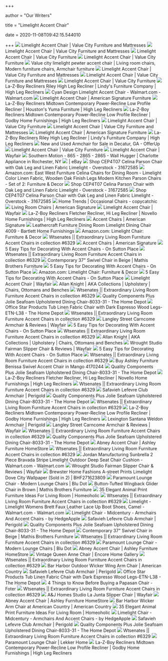 +++
        
author = "Our Writers"
        
title = "Limelight Accent Chair"
        
date = 2020-11-08T09:42:15.544010
        
+++
[ ![](https://content.valuecityfurniture.com/images/product/limelight_platinum_accent-chair_1837362_503372.jpg?impolicy=product-1170x1170)](https://content.valuecityfurniture.com/images/product/limelight_platinum_accent-chair_1837362_503372.jpg?impolicy=product-1170x1170) Limelight Accent Chair | Value City Furniture and Mattresses
[ ![](https://content.valuecityfurniture.com/images/product/limelight_platinum_accent-chair_1837362_503373.jpg)](https://content.valuecityfurniture.com/images/product/limelight_platinum_accent-chair_1837362_503373.jpg) Limelight Accent Chair | Value City Furniture and Mattresses
[ ![](https://content.valuecityfurniture.com/images/product/limelight_gray_accent-chair_1837354_503363.jpg?akimg=product-img-210x210)](https://content.valuecityfurniture.com/images/product/limelight_gray_accent-chair_1837354_503363.jpg?akimg=product-img-210x210) Limelight Accent Chair | Value City Furniture
[ ![](https://content.valuecityfurniture.com/images/product/limelight_gray_accent-chair_1837354_503362.jpg?akimg=product-img-210x210)](https://content.valuecityfurniture.com/images/product/limelight_gray_accent-chair_1837354_503362.jpg?akimg=product-img-210x210) Limelight Accent Chair | Value City Furniture
[ ![](https://i.pinimg.com/originals/2c/77/6a/2c776ad015ccdbca7d9ad4e885ba5287.jpg)](https://i.pinimg.com/originals/2c/77/6a/2c776ad015ccdbca7d9ad4e885ba5287.jpg) Value city limelight pewter accent chair | Living room chairs, Modern furniture  chairs, Armchair furniture
[ ![](https://content.valuecityfurniture.com/images/product/limelight_platinum_accent-chair_1837362_503375.jpg?impolicy=product-1170x1170)](https://content.valuecityfurniture.com/images/product/limelight_platinum_accent-chair_1837362_503375.jpg?impolicy=product-1170x1170) Limelight Accent Chair | Value City Furniture and Mattresses
[ ![](https://content.valuecityfurniture.com/images/product/limelight_platinum_accent-chair_1837362_503369.jpg?impolicy=product-1170x1170)](https://content.valuecityfurniture.com/images/product/limelight_platinum_accent-chair_1837362_503369.jpg?impolicy=product-1170x1170) Limelight Accent Chair | Value City Furniture and Mattresses
[ ![](https://content.valuecityfurniture.com/images/product/limelight_platinum_accent-chair_1837362_503368.jpg?akimg=product-img-210x210)](https://content.valuecityfurniture.com/images/product/limelight_platinum_accent-chair_1837362_503368.jpg?akimg=product-img-210x210) Limelight Accent Chair | Value City Furniture
[ ![](https://images.furnituredealer.net/img/products%2Fla-z-boy%2Fcolor%2Flzb_recliners_029448f141250-b3.jpg)](https://images.furnituredealer.net/img/products%2Fla-z-boy%2Fcolor%2Flzb_recliners_029448f141250-b3.jpg) La-Z-Boy Recliners Riley High Leg Recliner | Lindy's Furniture Company |  High Leg Recliners
[ ![](https://i5.walmartimages.com/asr/6713faa7-5d42-4d23-84bf-a59b4085abdc_1.c234048ae26f416595d6d8cf45a405f1.jpeg)](https://i5.walmartimages.com/asr/6713faa7-5d42-4d23-84bf-a59b4085abdc_1.c234048ae26f416595d6d8cf45a405f1.jpeg) Cyan Design Limelight Accent Chair - Walmart.com - Walmart.com
[ ![](https://content.americansignaturefurniture.com/images/product/limelight_platinum_accent-chair_1837362_503368.jpg?impolicy=product-650x650)](https://content.americansignaturefurniture.com/images/product/limelight_platinum_accent-chair_1837362_503368.jpg?impolicy=product-650x650) Limelight Accent Chair | American Signature Furniture
[ ![](https://imageresizer.furnituredealer.net/img/remote/images.furnituredealer.net/img/products%2Fla-z-boy%2Fcolor%2Flzb_recliners_p25479f141225-b3.jpg?width=878&height=600&scale=both&trim.threshold=80)](https://imageresizer.furnituredealer.net/img/remote/images.furnituredealer.net/img/products%2Fla-z-boy%2Fcolor%2Flzb_recliners_p25479f141225-b3.jpg?width=878&height=600&scale=both&trim.threshold=80) La-Z-Boy Recliners Midtown Contemporary Power-Recline Low Profile Recliner  | Houston's Yuma Furniture | High Leg Recliners
[ ![](https://images.furnituredealer.net/img/products%2Fla-z-boy%2Fcolor%2Flzb_recliners_p25479f141225-b1.jpg)](https://images.furnituredealer.net/img/products%2Fla-z-boy%2Fcolor%2Flzb_recliners_p25479f141225-b1.jpg) La-Z-Boy Recliners Midtown Contemporary Power-Recline Low Profile Recliner  | Godby Home Furnishings | High Leg Recliners
[ ![](https://content.valuecityfurniture.com/images/product/limelight_gray_accent-chair_1837354_503595.jpg?akimg=product-img-210x210)](https://content.valuecityfurniture.com/images/product/limelight_gray_accent-chair_1837354_503595.jpg?akimg=product-img-210x210) Limelight Accent Chair | Value City Furniture
[ ![](https://content.valuecityfurniture.com/images/product/limelight_platinum_accent-chair_1837362_503596.jpg?impolicy=product-1170x1170)](https://content.valuecityfurniture.com/images/product/limelight_platinum_accent-chair_1837362_503596.jpg?impolicy=product-1170x1170) Limelight Accent Chair | Value City Furniture and Mattresses
[ ![](https://content.americansignaturefurniture.com/images/product/503361.jpg?impolicy=product-650x650)](https://content.americansignaturefurniture.com/images/product/503361.jpg?impolicy=product-650x650) Limelight Accent Chair | American Signature Furniture
[ ![](https://images.furnituredealer.net/img/fabrics%2Fla-z-boy%2Ff141250-s.jpg)](https://images.furnituredealer.net/img/fabrics%2Fla-z-boy%2Ff141250-s.jpg) La-Z-Boy Recliners Riley High Leg Recliner | Lindy's Furniture Company |  High Leg Recliners
[ ![](https://photos.offerup.com/p9_uVlOwz8Q-xEpbvxvA41UlPB8=/300x441/5f4e/5f4ed9d3c6c14aaa87305a398cc635b5.jpg)](https://photos.offerup.com/p9_uVlOwz8Q-xEpbvxvA41UlPB8=/300x441/5f4e/5f4ed9d3c6c14aaa87305a398cc635b5.jpg) New and Used Armchair for Sale in Decatur, GA - OfferUp
[ ![](https://content.valuecityfurniture.com/images/product/limelight_gray_accent-chair_1837354_503367.jpg?akimg=product-img-210x210)](https://content.valuecityfurniture.com/images/product/limelight_gray_accent-chair_1837354_503367.jpg?akimg=product-img-210x210) Limelight Accent Chair | Value City Furniture
[ ![](https://secure.img1-fg.wfcdn.com/im/87956608/resize-h600-w600%5Ecompr-r85/4407/44075728/Paramount+Armchair.jpg)](https://secure.img1-fg.wfcdn.com/im/87956608/resize-h600-w600%5Ecompr-r85/4407/44075728/Paramount+Armchair.jpg) Limelight Accent Chair | Wayfair
[ ![](https://s3.amazonaws.com/productuploader-uploads/staging/702/Image/763831_37445_1529265590_865-in-243-14-kobe-char-440-14-limelight-platinum-ths_big-thumb.jpg)](https://s3.amazonaws.com/productuploader-uploads/staging/702/Image/763831_37445_1529265590_865-in-243-14-kobe-char-440-14-limelight-platinum-ths_big-thumb.jpg) Southern Motion - 865 - 2865 - 2865 - Wall Hugger | Charlotte Appliance in  Rochester, NY
[ ![](https://i.ebayimg.com/images/g/aloAAOSwgwFdUvdw/s-l400.jpg)](https://i.ebayimg.com/images/g/aloAAOSwgwFdUvdw/s-l400.jpg)       | eBay
[ ![](https://ak1.ostkcdn.com/images/products/is/images/direct/f7a2e8c4abf5307ba0e94af8318dc870a1b667b7/CEP4T07-Celina-Parson-Chair-with-Oak-Leg-and-Linen-Fabric-Limelight.jpg)](https://ak1.ostkcdn.com/images/products/is/images/direct/f7a2e8c4abf5307ba0e94af8318dc870a1b667b7/CEP4T07-Celina-Parson-Chair-with-Oak-Leg-and-Linen-Fabric-Limelight.jpg) Shop CEP4T07 Celina Parson Chair with Oak Leg and Linen Fabric Limelight -  Overstock - 31672585
[ ![](https://images-na.ssl-images-amazon.com/images/I/71YjVCDLTuL._AC_SL1500_.jpg)](https://images-na.ssl-images-amazon.com/images/I/71YjVCDLTuL._AC_SL1500_.jpg) Amazon.com: East West Furniture Celina Chairs for Dining Room - Limelight  Color Linen Fabric, Wooden Oak Finish Legs Modern Kitchen Parson Chairs -  Set of 2: Furniture & Decor
[ ![](https://ak1.ostkcdn.com/images/products/is/images/direct/ff61c46ad2cf99b7b8ace1e56869740bcf846e9e/CEP4T07-Celina-Parson-Chair-with-Oak-Leg-and-Linen-Fabric-Limelight.jpg)](https://ak1.ostkcdn.com/images/products/is/images/direct/ff61c46ad2cf99b7b8ace1e56869740bcf846e9e/CEP4T07-Celina-Parson-Chair-with-Oak-Leg-and-Linen-Fabric-Limelight.jpg) Shop CEP4T07 Celina Parson Chair with Oak Leg and Linen Fabric Limelight -  Overstock - 31672585
[ ![](https://ak1.ostkcdn.com/images/products/is/images/direct/ac96887feab5619635ce198d5ade01be3d451631/CEP4T07-Celina-Parson-Chair-with-Oak-Leg-and-Linen-Fabric-Limelight.jpg)](https://ak1.ostkcdn.com/images/products/is/images/direct/ac96887feab5619635ce198d5ade01be3d451631/CEP4T07-Celina-Parson-Chair-with-Oak-Leg-and-Linen-Fabric-Limelight.jpg) Shop CEP4T07 Celina Parson Chair with Oak Leg and Linen Fabric Limelight -  Overstock - 31672585
[ ![](https://www.copycatchic.com/wp-content/uploads/2019/02/Home_Trends_Occasional_Chairs.png)](https://www.copycatchic.com/wp-content/uploads/2019/02/Home_Trends_Occasional_Chairs.png) Home Trends | Occasional Chairs - copycatchic
[ ![](https://content.americansignaturefurniture.com/ProductImages/0/753043.jpg?impolicy=product-320x320)](https://content.americansignaturefurniture.com/ProductImages/0/753043.jpg?impolicy=product-320x320) Living Room Chairs | American Signature
[ ![](https://secure.img1-fg.wfcdn.com/im/98904360/resize-h310-w310%5Ecompr-r85/8646/86464902/louisiana-barrel-chair-and-ottoman.jpg)](https://secure.img1-fg.wfcdn.com/im/98904360/resize-h310-w310%5Ecompr-r85/8646/86464902/louisiana-barrel-chair-and-ottoman.jpg) Limelight Accent Chair | Wayfair
[ ![](https://imageresizer.furnituredealer.net/img/remote/images.furnituredealer.net/img/products%2Fla-z-boy%2Fcolor%2Flzb_recliners_029424f141250-b3.jpg?width=1024&height=768&scale=both&trim.threshold=50&trim.percentpadding=10)](https://imageresizer.furnituredealer.net/img/remote/images.furnituredealer.net/img/products%2Fla-z-boy%2Fcolor%2Flzb_recliners_029424f141250-b3.jpg?width=1024&height=768&scale=both&trim.threshold=50&trim.percentpadding=10) La-Z-Boy Recliners Fletcher Recliner, Hi Leg Recliner | Novello Home  Furnishings | High Leg Recliners
[ ![](https://content.americansignaturefurniture.com/images/product/rowan_plaid_accent-chair_1916092_666027.jpg?akimg=product-img-search-279)](https://content.americansignaturefurniture.com/images/product/rowan_plaid_accent-chair_1916092_666027.jpg?akimg=product-img-search-279) Accent Chairs | American Signature
[ ![](https://images2.imgix.net/p4dbimg/973/images/4009.jpg?trim=color&trimcolor=FFFFFF&trimtol=5&w=1024&h=768&fm=pjpg&auto=format)](https://images2.imgix.net/p4dbimg/973/images/4009.jpg?trim=color&trimcolor=FFFFFF&trimtol=5&w=1024&h=768&fm=pjpg&auto=format) Leathercraft Furniture Dining Room Limelight Dining Chair 4009 - Bartlett  Home Furnishings
[ ![](https://m.media-amazon.com/images/I/71cv5nU2o1L._AC_UL400_.jpg)](https://m.media-amazon.com/images/I/71cv5nU2o1L._AC_UL400_.jpg) Amazon.com: Limelight Chair: Furniture & Decor
[ ![](http://ggregorio.com/wp-content/uploads/tufted-accent-chair-with-arms-extraordinary-living-room-chairs-bassett-furniture-home-interior-7.jpg)](http://ggregorio.com/wp-content/uploads/tufted-accent-chair-with-arms-extraordinary-living-room-chairs-bassett-furniture-home-interior-7.jpg) Wtsenates || Extraordinary Living Room Furniture Accent Chairs in  collection #6329
[ ![](https://content.americansignaturefurniture.com/images/product/rowan_plaid_accent-chair_1916092_704866.jpg?akimg=product-img-search-279)](https://content.americansignaturefurniture.com/images/product/rowan_plaid_accent-chair_1916092_704866.jpg?akimg=product-img-search-279) Accent Chairs | American Signature
[ ![](https://www.onsuttonplace.com/wp-content/uploads/2018/07/1decorating-with-accent-chairs-pin-with-text.jpg)](https://www.onsuttonplace.com/wp-content/uploads/2018/07/1decorating-with-accent-chairs-pin-with-text.jpg) 5 Easy Tips for Decorating With Accent Chairs - On Sutton Place
[ ![](http://content.blueport.com/ProductImages/0/297212.jpg?fit=inside%7C576:576&composite-to=center,center%7C576:576&background-color=white)](http://content.blueport.com/ProductImages/0/297212.jpg?fit=inside%7C576:576&composite-to=center,center%7C576:576&background-color=white) Wtsenates || Extraordinary Living Room Furniture Accent Chairs in  collection #6329
[ ![](https://www.mathisbrothers.com/dw/image/v2/AAYQ_PRD/on/demandware.static/-/Sites-mathisbrothers-master/default/dw503fd53c/images/products/spin/BLVD/BLVD-A1015_1105/BLVD-A1015_1105_02.jpg?sw=1200&sh=800&sm=fit)](https://www.mathisbrothers.com/dw/image/v2/AAYQ_PRD/on/demandware.static/-/Sites-mathisbrothers-master/default/dw503fd53c/images/products/spin/BLVD/BLVD-A1015_1105/BLVD-A1015_1105_02.jpg?sw=1200&sh=800&sm=fit) Contemporary 37" Swivel Chair in Beige | Mathis Brothers Furniture
[ ![](https://www.onsuttonplace.com/wp-content/uploads/2018/07/navy-blue-accent-chair-in-living-room.jpg)](https://www.onsuttonplace.com/wp-content/uploads/2018/07/navy-blue-accent-chair-in-living-room.jpg) 5 Easy Tips for Decorating With Accent Chairs - On Sutton Place
[ ![](https://m.media-amazon.com/images/I/814abD8cKdL._AC_UL400_.jpg)](https://m.media-amazon.com/images/I/814abD8cKdL._AC_UL400_.jpg) Amazon.com: Limelight Chair: Furniture & Decor
[ ![](https://www.onsuttonplace.com/wp-content/uploads/2018/07/decorating-with-accent-chairs-fb.jpg)](https://www.onsuttonplace.com/wp-content/uploads/2018/07/decorating-with-accent-chairs-fb.jpg) 5 Easy Tips for Decorating With Accent Chairs - On Sutton Place
[ ![](https://secure.img1-fg.wfcdn.com/im/10328226/resize-h310-w310%5Ecompr-r85/1248/124804321/easterling-velvet-slipper-chair.jpg)](https://secure.img1-fg.wfcdn.com/im/10328226/resize-h310-w310%5Ecompr-r85/1248/124804321/easterling-velvet-slipper-chair.jpg) Limelight Accent Chair | Wayfair
[ ![](http://www.allan-knight.com/files/Product/Allan-Knight-Upholstery-Ibiza-Chair-13527.jpg)](http://www.allan-knight.com/files/Product/Allan-Knight-Upholstery-Ibiza-Chair-13527.jpg) Allan Knight | AKA Collections | Upholstery | Chairs, Ottomans and Benches
[ ![](http://content.blueport.com/ProductImages/0/297220.jpg)](http://content.blueport.com/ProductImages/0/297220.jpg) Wtsenates || Extraordinary Living Room Furniture Accent Chairs in  collection #6329
[ ![](https://images.homedepot-static.com/productImages/5c7d1df8-34af-48d7-b326-59760cc0e8e2/svn/seafoam-quality-components-plus-accent-chairs-8033-31-64_1000.jpg)](https://images.homedepot-static.com/productImages/5c7d1df8-34af-48d7-b326-59760cc0e8e2/svn/seafoam-quality-components-plus-accent-chairs-8033-31-64_1000.jpg) Quality Components Plus Jolie Seafoam Upholstered Dining Chair-8033-31 -  The Home Depot
[ ![](https://images.homedepot-static.com/productImages/84106e43-6791-469a-ad29-b396398e6785/svn/linen-polyester-office-star-products-accent-chairs-etn-l38-64_600.jpg)](https://images.homedepot-static.com/productImages/84106e43-6791-469a-ad29-b396398e6785/svn/linen-polyester-office-star-products-accent-chairs-etn-l38-64_600.jpg) Office Star Products Tub Linen Fabric Chair with Dark Espresso Wood  Legs-ETN-L38 - The Home Depot
[ ![](http://i.ebayimg.com/images/i/302268751591-0-1/s-l1000.jpg)](http://i.ebayimg.com/images/i/302268751591-0-1/s-l1000.jpg) Wtsenates || Extraordinary Living Room Furniture Accent Chairs in  collection #6329
[ ![](https://secure.img1-fg.wfcdn.com/im/72942448/compr-r85/5459/54592995/carncome-armchair.jpg)](https://secure.img1-fg.wfcdn.com/im/72942448/compr-r85/5459/54592995/carncome-armchair.jpg) Langley Street Carncome Armchair & Reviews | Wayfair
[ ![](https://www.onsuttonplace.com/wp-content/uploads/2018/07/gold-bird-print-accent-chairs-with-geometric-pillows-in-living-room.jpg)](https://www.onsuttonplace.com/wp-content/uploads/2018/07/gold-bird-print-accent-chairs-with-geometric-pillows-in-living-room.jpg) 5 Easy Tips for Decorating With Accent Chairs - On Sutton Place
[ ![](https://images.hayneedle.com/mgen/master:MEIY011.jpg)](https://images.hayneedle.com/mgen/master:MEIY011.jpg) Wtsenates || Extraordinary Living Room Furniture Accent Chairs in  collection #6329
[ ![](http://www.allan-knight.com/files/Product/Allan-Knight-Upholstery-Van-Ness-Lounge-Chair-12321D.jpg)](http://www.allan-knight.com/files/Product/Allan-Knight-Upholstery-Van-Ness-Lounge-Chair-12321D.jpg) Allan Knight | AKA Collections | Upholstery | Chairs, Ottomans and Benches
[ ![](https://secure.img1-fg.wfcdn.com/im/96312225/compr-r85/7398/73980590/fairman-slipper-chair.jpg)](https://secure.img1-fg.wfcdn.com/im/96312225/compr-r85/7398/73980590/fairman-slipper-chair.jpg) Wrought Studio Fairman Slipper Chair & Reviews | Wayfair
[ ![](https://www.onsuttonplace.com/wp-content/uploads/2019/11/gray-tweed-chair-with-ceramic-garden-stool.jpg)](https://www.onsuttonplace.com/wp-content/uploads/2019/11/gray-tweed-chair-with-ceramic-garden-stool.jpg) 5 Easy Tips for Decorating With Accent Chairs - On Sutton Place
[ ![](https://ak1.ostkcdn.com/images/products/is/images/direct/594c28aabbef479ad0ed34b5d1d953ca1cabea59/BELLEZE-Classic-Accent-Chair-Curved-Backrest-Living-Room-Bedrooom%2C-Beige.jpg)](https://ak1.ostkcdn.com/images/products/is/images/direct/594c28aabbef479ad0ed34b5d1d953ca1cabea59/BELLEZE-Classic-Accent-Chair-Curved-Backrest-Living-Room-Bedrooom%2C-Beige.jpg) Wtsenates || Extraordinary Living Room Furniture Accent Chairs in  collection #6329
[ ![](https://www.localfurnitureoutlet.com/media/catalog/product/cache/1/image/9df78eab33525d08d6e5fb8d27136e95/4/1/41702-44-SW.jpg)](https://www.localfurnitureoutlet.com/media/catalog/product/cache/1/image/9df78eab33525d08d6e5fb8d27136e95/4/1/41702-44-SW.jpg) Buy Ashley Furniture Benissa Swivel Accent Chair in Mango 4170244
[ ![](https://images.homedepot-static.com/productImages/cf4b841e-1311-4e81-a73e-6c0e6c6d2c84/svn/seafoam-quality-components-plus-accent-chairs-8033-31-40_600.jpg)](https://images.homedepot-static.com/productImages/cf4b841e-1311-4e81-a73e-6c0e6c6d2c84/svn/seafoam-quality-components-plus-accent-chairs-8033-31-40_600.jpg) Quality Components Plus Jolie Seafoam Upholstered Dining Chair-8033-31 -  The Home Depot
[ ![](https://imageresizer.furnituredealer.net/img/remote/images.furnituredealer.net/img/products%2Fla-z-boy%2Fcolor%2Flzb_recliners_029424f141250-b1.jpg?width=1024&height=768&scale=both&trim.threshold=50&trim.percentpadding=10)](https://imageresizer.furnituredealer.net/img/remote/images.furnituredealer.net/img/products%2Fla-z-boy%2Fcolor%2Flzb_recliners_029424f141250-b1.jpg?width=1024&height=768&scale=both&trim.threshold=50&trim.percentpadding=10) La-Z-Boy Recliners Fletcher Recliner, Hi Leg Recliner | Novello Home  Furnishings | High Leg Recliners
[ ![](https://d31eqxppr3nlos.cloudfront.net/wp-content/uploads/2014/07/4Hay-WhiteAccentChair.jpg)](https://d31eqxppr3nlos.cloudfront.net/wp-content/uploads/2014/07/4Hay-WhiteAccentChair.jpg) Wtsenates || Extraordinary Living Room Furniture Accent Chairs in  collection #6329
[ ![](https://secure.img1-fg.wfcdn.com/im/80180262/resize-h800-w800%5Ecompr-r85/8478/84787230/Lefevre+Club+Armchair.jpg)](https://secure.img1-fg.wfcdn.com/im/80180262/resize-h800-w800%5Ecompr-r85/8478/84787230/Lefevre+Club+Armchair.jpg) Safavieh Lefevre Club Armchair | Perigold
[ ![](https://images.homedepot-static.com/productImages/a7a08d4b-6892-4579-9373-5e3898baaa24/svn/navy-blue-quality-components-plus-accent-chairs-8033-10-64_600.jpg)](https://images.homedepot-static.com/productImages/a7a08d4b-6892-4579-9373-5e3898baaa24/svn/navy-blue-quality-components-plus-accent-chairs-8033-10-64_600.jpg) Quality Components Plus Jolie Seafoam Upholstered Dining Chair-8033-31 -  The Home Depot
[ ![](https://tshop.r10s.com/57f/025/6b1c/f976/b14b/8044/2a5c/11d3e8b15854ab3a294904.jpg)](https://tshop.r10s.com/57f/025/6b1c/f976/b14b/8044/2a5c/11d3e8b15854ab3a294904.jpg) Wtsenates || Extraordinary Living Room Furniture Accent Chairs in  collection #6329
[ ![](https://images.furnituredealer.net/img/products%2Fla-z-boy%2Fcolor%2Flzb_recliners_028915c124662-m1.jpg)](https://images.furnituredealer.net/img/products%2Fla-z-boy%2Fcolor%2Flzb_recliners_028915c124662-m1.jpg) La-Z-Boy Recliners Midtown Contemporary Power-Recline Low Profile Recliner  | Godby Home Furnishings | High Leg Recliners
[ ![](https://secure.img1-fg.wfcdn.com/im/49501543/compr-r85/9035/90356590/santana-weldon-armchair.jpg)](https://secure.img1-fg.wfcdn.com/im/49501543/compr-r85/9035/90356590/santana-weldon-armchair.jpg) Lexington Santana Weldon Armchair | Perigold
[ ![](https://secure.img1-fg.wfcdn.com/im/26259911/resize-h800-w800%5Ecompr-r85/1002/100205488/Carncome+Armchair.jpg)](https://secure.img1-fg.wfcdn.com/im/26259911/resize-h800-w800%5Ecompr-r85/1002/100205488/Carncome+Armchair.jpg) Langley Street Carncome Armchair & Reviews | Wayfair
[ ![](http://furniture.retailcatalog.us/products/2869686/large/accent-chair-7902-1.jpg)](http://furniture.retailcatalog.us/products/2869686/large/accent-chair-7902-1.jpg) Wtsenates || Extraordinary Living Room Furniture Accent Chairs in  collection #6329
[ ![](https://images.homedepot-static.com/productImages/6d855664-efc6-4236-9068-5e75bd8432c1/svn/seafoam-quality-components-plus-accent-chairs-8033-31-e1_600.jpg)](https://images.homedepot-static.com/productImages/6d855664-efc6-4236-9068-5e75bd8432c1/svn/seafoam-quality-components-plus-accent-chairs-8033-31-e1_600.jpg) Quality Components Plus Jolie Seafoam Upholstered Dining Chair-8033-31 -  The Home Depot
[ ![](https://ashleyfurniture.scene7.com/is/image/AshleyFurniture/4970142-10X8-CROP?$AFHS-PDP-Zoomed$)](https://ashleyfurniture.scene7.com/is/image/AshleyFurniture/4970142-10X8-CROP?$AFHS-PDP-Zoomed$) Abney Accent Chair | Ashley Furniture HomeStore
[ ![](https://content.blueport.com/ProductImages/0/386219.jpg)](https://content.blueport.com/ProductImages/0/386219.jpg) Wtsenates || Extraordinary Living Room Furniture Accent Chairs in  collection #6329
[ ![](https://i5.walmartimages.com/asr/ac3a1e51-187f-4735-b0e9-2c5589362a15_1.0f0e65c4b066b0c2d396d8b047878b3d.jpeg)](https://i5.walmartimages.com/asr/ac3a1e51-187f-4735-b0e9-2c5589362a15_1.0f0e65c4b066b0c2d396d8b047878b3d.jpeg) Jordan Manufacturing Sunbrella 2 Piece Bravada Stripe Limelight Outdoor  Deep Seat Chair Cushion - Walmart.com - Walmart.com
[ ![](https://secure.img1-fg.wfcdn.com/im/57237239/resize-h800-w800%5Ecompr-r85/5007/50078394/Fairman+Slipper+Chair.jpg)](https://secure.img1-fg.wfcdn.com/im/57237239/resize-h800-w800%5Ecompr-r85/5007/50078394/Fairman+Slipper+Chair.jpg) Wrought Studio Fairman Slipper Chair & Reviews | Wayfair
[ ![](https://imgdataserver.com/items/brewster-home-fashions-a-street-prints-wallpaper-wallpape-bhf271623809_zm.jpg)](https://imgdataserver.com/items/brewster-home-fashions-a-street-prints-wallpaper-wallpape-bhf271623809_zm.jpg) Brewster Home Fashions A-street Prints Limelight Dove City Wallpaper (Sold  in 2) | BHF271623809
[ ![](https://res-4.cloudinary.com/dwpujv6in/image/upload/c_lpad,dpr_2.0,f_auto,q_auto/v1/media/wysiwyg/pdp/hero-images/Pickup_F16_ParamountDetailPickup.jpg)](https://res-4.cloudinary.com/dwpujv6in/image/upload/c_lpad,dpr_2.0,f_auto,q_auto/v1/media/wysiwyg/pdp/hero-images/Pickup_F16_ParamountDetailPickup.jpg) Paramount Lounge Chair - Modern Lounge Chairs | Blu Dot
[ ![](https://www.mathisbrothers.com/dw/image/v2/AAYQ_PRD/on/demandware.static/-/Sites-mathisbrothers-master/default/dw69f139fd/images/products/hires/BLVD/BLVD-A1139_6017/BLVD-A1139_6017_01.jpg?sw=1000&sh=1000&sm=fit)](https://www.mathisbrothers.com/dw/image/v2/AAYQ_PRD/on/demandware.static/-/Sites-mathisbrothers-master/default/dw69f139fd/images/products/hires/BLVD/BLVD-A1139_6017/BLVD-A1139_6017_01.jpg?sw=1000&sh=1000&sm=fit) Button-Tufted Wingback Glider Chair in Brown | Mathis Brothers Furniture
[ ![](https://homeoholic.com/wp-content/uploads/2018/01/Animal-print-accent-sofa.jpg)](https://homeoholic.com/wp-content/uploads/2018/01/Animal-print-accent-sofa.jpg) 35 Elegant Animal Print Furniture Ideas For Living Room | Homeoholic
[ ![](https://ii.theroomplace.com/fcgi-bin/iipsrv.fcgi?FIF=/images/theroomplace/source/images2014/isabella-new-roomac_v1.tif&wid=1200&cvt=jpeg)](https://ii.theroomplace.com/fcgi-bin/iipsrv.fcgi?FIF=/images/theroomplace/source/images2014/isabella-new-roomac_v1.tif&wid=1200&cvt=jpeg) Wtsenates || Extraordinary Living Room Furniture Accent Chairs in  collection #6329
[ ![](https://i5.walmartimages.com/asr/81fb0724-f3a1-4cac-8e60-466cfd2d1e96.c5974ac1780161a515fd6d9aa9c5c6c5.jpeg)](https://i5.walmartimages.com/asr/81fb0724-f3a1-4cac-8e60-466cfd2d1e96.c5974ac1780161a515fd6d9aa9c5c6c5.jpeg) Limelight - Limelight Womens Brett Faux Leather Lace Up Boot Shoes, Camel -  Walmart.com - Walmart.com
[ ![](https://st.hzcdn.com/fimgs/2901a17d07584713_3832-w300-h300-b1-p0--.jpg)](https://st.hzcdn.com/fimgs/2901a17d07584713_3832-w300-h300-b1-p0--.jpg) Limelight Chair - Midcentury - Armchairs And Accent Chairs - by HedgeApple
[ ![](https://secure.img1-fg.wfcdn.com/im/46681556/resize-h800-w800%5Ecompr-r85/8478/84787236/Lefevre+Club+Armchair.jpg)](https://secure.img1-fg.wfcdn.com/im/46681556/resize-h800-w800%5Ecompr-r85/8478/84787236/Lefevre+Club+Armchair.jpg) Safavieh Lefevre Club Armchair | Perigold
[ ![](https://images.homedepot-static.com/productImages/17567184-6235-45a6-b240-5d705596170d/svn/seafoam-quality-components-plus-accent-chairs-8033-31-fa_600.jpg)](https://images.homedepot-static.com/productImages/17567184-6235-45a6-b240-5d705596170d/svn/seafoam-quality-components-plus-accent-chairs-8033-31-fa_600.jpg) Quality Components Plus Jolie Seafoam Upholstered Dining Chair-8033-31 -  The Home Depot
[ ![](https://www.mathisbrothers.com/dw/image/v2/AAYQ_PRD/on/demandware.static/-/Sites-mathisbrothers-master/default/dw2de5ec0e/images/products/spin/BLVD/BLVD-A1015_1105/BLVD-A1015_1105_15.jpg?sw=1200&sh=800&sm=fit)](https://www.mathisbrothers.com/dw/image/v2/AAYQ_PRD/on/demandware.static/-/Sites-mathisbrothers-master/default/dw2de5ec0e/images/products/spin/BLVD/BLVD-A1015_1105/BLVD-A1015_1105_15.jpg?sw=1200&sh=800&sm=fit) Contemporary 37" Swivel Chair in Beige | Mathis Brothers Furniture
[ ![](https://cdn.safavieh.com/furniture/mcr/zoom/mcr1002a-room.jpg)](https://cdn.safavieh.com/furniture/mcr/zoom/mcr1002a-room.jpg) Wtsenates || Extraordinary Living Room Furniture Accent Chairs in  collection #6329
[ ![](https://res-5.cloudinary.com/dwpujv6in/image/upload/c_lpad,dpr_2.0,f_auto,h_560,q_auto,w_700/v1/media/catalog/product/p/m/pm1_lngchs_bk_backlow.jpg)](https://res-5.cloudinary.com/dwpujv6in/image/upload/c_lpad,dpr_2.0,f_auto,h_560,q_auto,w_700/v1/media/catalog/product/p/m/pm1_lngchs_bk_backlow.jpg) Paramount Lounge Chair - Modern Lounge Chairs | Blu Dot
[ ![](https://ashleyfurniture.scene7.com/is/image/AshleyFurniture/49701-18-42-T459?$AFHS-PDP-Zoomed$)](https://ashleyfurniture.scene7.com/is/image/AshleyFurniture/49701-18-42-T459?$AFHS-PDP-Zoomed$) Abney Accent Chair | Ashley Furniture HomeStore
[ ![](http://images.shoprw.com/encorehome/Vintage-Queen-Anne-Chair_16503A.jpg)](http://images.shoprw.com/encorehome/Vintage-Queen-Anne-Chair_16503A.jpg) Vintage Queen Anne Chair | Encore Home Gallery
[ ![](https://i.pinimg.com/originals/af/e2/5c/afe25c556a3e266768ec3b241cee4d59.jpg)](https://i.pinimg.com/originals/af/e2/5c/afe25c556a3e266768ec3b241cee4d59.jpg) Wtsenates || Extraordinary Living Room Furniture Accent Chairs in  collection #6329
[ ![](https://www.americancountryhomestore.com/media/products/WingChair_002671DFEFD98.jpg)](https://www.americancountryhomestore.com/media/products/WingChair_002671DFEFD98.jpg) Bar Harbor Outdoor Wicker Wing Arm Chair | American Country
[ ![](https://secure.img1-fg.wfcdn.com/im/42834448/resize-h800-w800%5Ecompr-r85/8478/84787218/Lefevre+Club+Armchair.jpg)](https://secure.img1-fg.wfcdn.com/im/42834448/resize-h800-w800%5Ecompr-r85/8478/84787218/Lefevre+Club+Armchair.jpg) Safavieh Lefevre Club Armchair | Perigold
[ ![](https://images.homedepot-static.com/productImages/3957f8aa-a5f9-48a4-9416-3a41fe6cd613/svn/linen-polyester-office-star-products-accent-chairs-etn-l38-31_600.jpg)](https://images.homedepot-static.com/productImages/3957f8aa-a5f9-48a4-9416-3a41fe6cd613/svn/linen-polyester-office-star-products-accent-chairs-etn-l38-31_600.jpg) Office Star Products Tub Linen Fabric Chair with Dark Espresso Wood  Legs-ETN-L38 - The Home Depot
[ ![](https://foter.com/photos/401/colorful-papasan-chair.jpeg)](https://foter.com/photos/401/colorful-papasan-chair.jpeg) 4 Things to Know Before Buying a Papasan Chair - Foter
[ ![](https://images2.roomstogo.com/is/image/roomstogo/lr_chr_10527604_Isofa_red~Painterly-Stripe-Accent-Chair.jpeg?$PDP_Primary_525x366$)](https://images2.roomstogo.com/is/image/roomstogo/lr_chr_10527604_Isofa_red~Painterly-Stripe-Accent-Chair.jpeg?$PDP_Primary_525x366$) Wtsenates || Extraordinary Living Room Furniture Accent Chairs in  collection #6329
[ ![](https://secure.img1-fg.wfcdn.com/im/54839760/compr-r85/3702/37025104/la-junta-slipper-chair.jpg)](https://secure.img1-fg.wfcdn.com/im/54839760/compr-r85/3702/37025104/la-junta-slipper-chair.jpg) A&J Homes Studio La Junta Slipper Chair | Wayfair
[ ![](https://ashleyfurniture.scene7.com/is/image/AshleyFurniture/49701-42-ANGLE-SW-P1-KO?$AFHS-PDP-Zoomed$)](https://ashleyfurniture.scene7.com/is/image/AshleyFurniture/49701-42-ANGLE-SW-P1-KO?$AFHS-PDP-Zoomed$) Abney Accent Chair | Ashley Furniture HomeStore
[ ![](https://www.americancountryhomestore.com/media/products/BarHarborWhiteChairs_9488F4A054716.jpg?dimensions=500x500)](https://www.americancountryhomestore.com/media/products/BarHarborWhiteChairs_9488F4A054716.jpg?dimensions=500x500) Bar Harbor Wicker Arm Chair at American Country | American Country
[ ![](https://homeoholic.com/wp-content/uploads/2018/01/Zebra-print-armless-chairs.jpg)](https://homeoholic.com/wp-content/uploads/2018/01/Zebra-print-armless-chairs.jpg) 35 Elegant Animal Print Furniture Ideas For Living Room | Homeoholic
[ ![](https://st.hzcdn.com/fimgs/85f1ac700eff45c5_9921-w300-h300-b1-p10--.jpg)](https://st.hzcdn.com/fimgs/85f1ac700eff45c5_9921-w300-h300-b1-p10--.jpg) Limelight Chair - Midcentury - Armchairs And Accent Chairs - by HedgeApple
[ ![](https://secure.img1-fg.wfcdn.com/im/94314883/resize-h340-p1-w340%5Ecompr-r70/8719/87199176/Misty+Metal+Frame+Accent+Chair.jpg)](https://secure.img1-fg.wfcdn.com/im/94314883/resize-h340-p1-w340%5Ecompr-r70/8719/87199176/Misty+Metal+Frame+Accent+Chair.jpg) Safavieh Lefevre Club Armchair | Perigold
[ ![](https://images.homedepot-static.com/productImages/6b16664f-c16e-4811-95ed-073e56853d12/svn/seafoam-quality-components-plus-accent-chairs-8033-31-44_600.jpg)](https://images.homedepot-static.com/productImages/6b16664f-c16e-4811-95ed-073e56853d12/svn/seafoam-quality-components-plus-accent-chairs-8033-31-44_600.jpg) Quality Components Plus Jolie Seafoam Upholstered Dining Chair-8033-31 -  The Home Depot
[ ![](https://i5.walmartimages.com/asr/6967351f-ded9-4919-8f1c-bed3a3b3d43d_1.917b1edbadcf2e10b96fa0a19f5465b8.jpeg?odnHeight=450&odnWidth=450&odnBg=ffffff)](https://i5.walmartimages.com/asr/6967351f-ded9-4919-8f1c-bed3a3b3d43d_1.917b1edbadcf2e10b96fa0a19f5465b8.jpeg?odnHeight=450&odnWidth=450&odnBg=ffffff) Wtsenates || Extraordinary Living Room Furniture Accent Chairs in  collection #6329
[ ![](https://cdn.shopify.com/s/files/1/1133/9714/products/PM1_LNGCHS_OV_FrontLow.jpg?v=1586885592)](https://cdn.shopify.com/s/files/1/1133/9714/products/PM1_LNGCHS_OV_FrontLow.jpg?v=1586885592) Paramount Lounge Chair | Lekker Home
[ ![](https://images.furnituredealer.net/img/products%2Fla-z-boy%2Fcolor%2Flzb_recliners_016502d136656-m1.jpg)](https://images.furnituredealer.net/img/products%2Fla-z-boy%2Fcolor%2Flzb_recliners_016502d136656-m1.jpg) La-Z-Boy Recliners Midtown Contemporary Power-Recline Low Profile Recliner  | Godby Home Furnishings | High Leg Recliners

